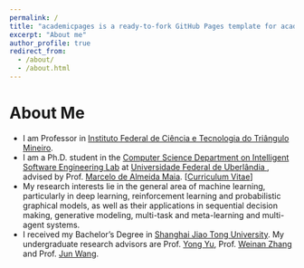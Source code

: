 ```yaml
---
permalink: /
title: "academicpages is a ready-to-fork GitHub Pages template for academic personal websites"
excerpt: "About me"
author_profile: true
redirect_from: 
  - /about/
  - /about.html
---
```


# About Me
* I am Professor in [Instituto Federal de Ciência e Tecnologia do Triângulo Mineiro](https://iftm.edu.br/).
* I am a Ph.D. student in the [Computer Science Department on Intelligent Software Engineering Lab](http://www.isel.ufu.br/) at [Universidade Federal de Uberlândia ](https://www.ufu.br/), advised by Prof. [Marcelo de Almeida Maia](http://www.portal.facom.ufu.br/pessoas/docentes/marcelo-de-almeida-maia). [[Curriculum Vitae](http://lattes.cnpq.br/9157131878203641)] 
* My research interests lie in the general area of machine learning, particularly in deep learning, reinforcement learning and probabilistic graphical models, as well as their applications in sequential decision making, generative modeling, multi-task and meta-learning and multi-agent systems.
* I received my Bachelor’s Degree in [Shanghai Jiao Tong University](http://en.sjtu.edu.cn/). My undergraduate research advisors are Prof. [Yong Yu](http://apex.sjtu.edu.cn/members/yyu), Prof. [Weinan Zhang](http://wnzhang.net/) and Prof. [Jun Wang](http://www0.cs.ucl.ac.uk/staff/jun.wang/).
